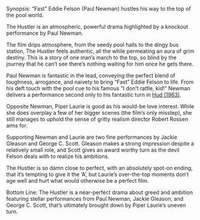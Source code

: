 Synopsis: “Fast” Eddie Felson (Paul Newman) hustles his way to the top of the pool world.

The Hustler is an atmospheric, powerful drama highlighted by a knockout performance by Paul Newman.

The film drips atmosphere, from the seedy pool halls to the dingy bus station, The Hustler feels authentic, all the while permeating an aura of grim destiny.  This is a story of one man’s march to the top, so blind by the journey that he can’t see there’s nothing waiting for him once he gets there. 

Paul Newman is fantastic in the lead, conveying the perfect blend of toughness, arrogance, and naivety to bring “Fast” Eddie Felson to life.  From his deft touch with the pool cue to his famous “I don’t rattle, kid!”  Newman delivers a performance second only to his fantastic turn in <a href="/browse/reviews/hud-1963/">Hud (1963)</a>.

Opposite Newman, Piper Laurie is good as his would-be love interest.  While she does overplay a few of her bigger scenes (the film’s only misstep), she still manages to uphold the sense of gritty realism director Robert Rossen aims for.

Supporting Newman and Laurie are two fine performances by Jackie Gleason and George C. Scott.  Gleason makes a strong impression despite a relatively small role, and Scott gives an award worthy turn as the devil Felson deals with to realize his ambitions.

The Hustler is so damn close to perfect, with an absolutely spot-on ending, that it’s tempting to give it the ‘A’, but Laurie’s over-the-top moments don’t age well and hurt what would otherwise be a perfect film.

Bottom Line: The Hustler is a near-perfect drama about greed and ambition featuring stellar performances from Paul Newman, Jackie Gleason, and George C. Scott, that’s ultimately brought down by Piper Laurie’s uneven turn.

